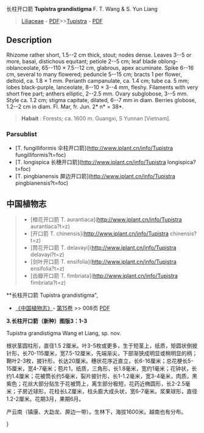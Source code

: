 长柱开口箭 **Tupistra grandistigma** F. T. Wang & S. Yun Liang

> [Liliaceae](http://www.iplant.cn/info/Liliaceae?t=foc) - [PDF](http://www.iplant.cn/foc/pdf/Liliaceae.pdf)>>[Tupistra](http://www.iplant.cn/info/Tupistra?t=foc) - [PDF](http://www.iplant.cn/foc/pdf/Tupistra.pdf)

## Description

Rhizome rather short, 1.5--2 cm thick, stout; nodes dense. Leaves 3--5 or more, basal, distichous equitant; petiole 2--5 cm; leaf blade oblong-oblanceolate, 65--110 × 7.5--12 cm, glabrous, apex acuminate. Spike 6--16 cm, several to many flowered; peduncle 5--15 cm; bracts 1 per flower, deltoid, ca. 1.8 × 1 mm. Perianth campanulate, ca. 1.4 cm; tube ca. 5 mm; lobes black-purple, lanceolate, 8--10 × 3--4 mm, fleshy. Filaments with very short free part; anthers elliptic, 2--2.5 mm. Ovary subglobose, 3--5 mm. Style ca. 1.2 cm; stigma capitate, dilated, 6--7 mm in diam. Berries globose, 1.2--2 cm in diam. Fl. Mar, fr. Jun. 2* n* = 38*.

> **Habait** : 
> Forests; ca. 1600 m. Guangxi, S Yunnan [Vietnam].

### Parsublist

* [T.  fungilliformis  伞柱开口箭](http://www.iplant.cn/info/Tupistra fungilliformis?t=foc)
* [T.  longispica  长穗开口箭](http://www.iplant.cn/info/Tupistra longispica?t=foc)
* [T.  pingbianensis  屏边开口箭](http://www.iplant.cn/info/Tupistra pingbianensis?t=foc)

## 中国植物志

> * [橙花开口箭  T.  aurantiaca](http://www.iplant.cn/info/Tupistra aurantiaca?t=z)
> * [开口箭  T.  chinensis](http://www.iplant.cn/info/Tupistra chinensis?t=z)
> * [筒花开口箭  T.  delavayi](http://www.iplant.cn/info/Tupistra delavayi?t=z)
> * [剑叶开口箭  T.  ensifolia](http://www.iplant.cn/info/Tupistra ensifolia?t=z)
> * [齿瓣开口箭  T.  fimbriata](http://www.iplant.cn/info/Tupistra fimbriata?t=z)

**长柱开口箭 Tupistra grandistigma",

* [《中国植物志》](http://www.iplant.cn/frps)- [第15卷](http://www.iplant.cn/frps/vol/15) >> 008页 [PDF](http://www.iplant.cn/frps/pdf/15/008a.pdf)

**3.长柱开口箭（新种）图版3：1-3**

Tupistra grandistigma Wang et Liang, sp. nov.

根状茎圆柱形，直径1.5 2厘米。叶3-5枚或更多，生于短茎上，纸质，矩圆状倒披针形，长70-115厘米，宽7.5-12厘米，先端渐尖，下部渐狭成明显或稍明显的柄；鞘叶2-3枚，披针形，长达20厘米。穗状花序近直立，长6-16厘米；总花梗长5-15厘米，宽4-7毫米；苞片1，纸质，三角形，长1.8毫米，宽约1毫米；花钟状，长约1.4厘米；花被筒长约5毫米，裂片披针形，长1-1.2毫米，宽3-4毫米，肉质，黑紫色；花丝大部分贴生于花被筒上，离生部分极短，花药近椭圆形，长2-2.5毫米；子房近球形，花柱长LZ厘米，柱头膨大成头状，宽6-7毫米。浆果球形，直径1.2-2厘米。花期3月，果期6月。

产云南（镇康、大勐龙、屏边一带）。生林下，海拔1600米。越南也有分布。

}